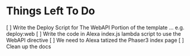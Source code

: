 # Things Left To Do
[ ] Write the Deploy Script for The WebAPI Portion of the template ... e.g. deploy:web
[ ] Write the code in Alexa index.js lambda script to use the WebAPI directive
[ ] We need to Alexa tatized the Phaser3 index page
[ ] Clean up the docs
